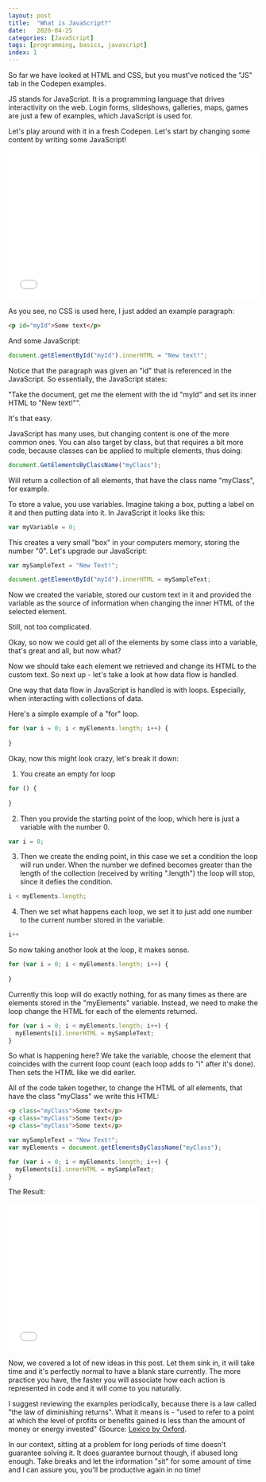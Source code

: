 ```yaml
---
layout: post
title:  "What is JavaScript?"
date:   2020-04-25
categories: [JavaScript]
tags: [programming, basics, javascript]
index: 1
---
```


So far we have looked at HTML and CSS, but you must've noticed the "JS" tab in the Codepen examples.

JS stands for JavaScript. It is a programming language that drives interactivity on the web. Login forms, slideshows, galleries, maps, games are just a few of examples, which JavaScript is used for. 

Let's play around with it in a fresh Codepen. Let's start by changing some content by writing some JavaScript!

<iframe width="100%" height="300" src="//jsfiddle.net/itshazy/ge827tmr/embedded/js,html,result/dark/" allowfullscreen="allowfullscreen" allowpaymentrequest frameborder="0"></iframe>

As you see, no CSS is used here, I just added an example paragraph:

```html
<p id="myId">Some text</p>
```

And some JavaScript:

```javascript
document.getElementById("myId").innerHTML = "New text!";
```

Notice that the paragraph was given an "id" that is referenced in the JavaScript. So essentially, the JavaScript states:

"Take the document, get me the element with the id "myId" and set its inner HTML to "New text!"".

It's that easy. 

JavaScript has many uses, but changing content is one of the more common ones. You can also target by class, but that requires a bit more code, because classes can be applied to multiple elements, thus doing:

```javascript
document.GetElementsByClassName("myClass");
```

Will return a collection of all elements, that have the class name "myClass", for example.

To store a value, you use variables. Imagine taking a box, putting a label on it and then putting data into it. In JavaScript it looks like this:

```javascript
var myVariable = 0;
```

This creates a very small "box" in your computers memory, storing the number "0". Let's upgrade our JavaScript:

```javascript
var mySampleText = "New Text!";

document.getElementById("myId").innerHTML = mySampleText;
```

Now we created the variable, stored our custom text in it and provided the variable as the source of information when changing the inner HTML of the selected element.

Still, not too complicated. 

Okay, so now we could get all of the elements by some class into a variable, that's great and all, but now what?

Now we should take each element we retrieved and change its HTML to the custom text. So next up - let's take a look at how data flow is handled.

One way that data flow in JavaScript is handled is with loops. Especially, when interacting with collections of data. 

Here's a simple example of a "for" loop.

```javascript
for (var i = 0; i < myElements.length; i++) {
  
}
```

Okay, now this might look crazy, let's break it down:

1. You create an empty for loop

```javascript
for () {
  
}
```

2. Then you provide the starting point of the loop, which here is just a variable with the number 0.

```javascript
var i = 0;
```

3. Then we create the ending point, in this case we set a condition the loop will run under. When the number we defined becomes greater than the length of the collection (received by writing ".length") the loop will stop, since it defies the condition.

```javascript
i < myElements.length;
```

4. Then we set what happens each loop, we set it to just add one number to the current number stored in the variable.

```javascript
i++
```

So now taking another look at the loop, it makes sense.

```javascript
for (var i = 0; i < myElements.length; i++) {
  
}
```

Currently this loop will do exactly nothing, for as many times as there are elements stored in the "myElements" variable. Instead, we need to make the loop change the HTML for each of the elements returned. 

```javascript
for (var i = 0; i < myElements.length; i++) {
  myElements[i].innerHTML = mySampleText;
}
```

So what is happening here? We take the variable, choose the element that coincides with the current loop count (each loop adds to "i" after it's done). Then sets the HTML like we did earlier.

All of the code taken together, to change the HTML of all elements, that have the class "myClass" we write this HTML:

```html
<p class="myClass">Some text</p>
<p class="myClass">Some text</p>
<p class="myClass">Some text</p>
```

```javascript
var mySampleText = "New Text!";
var myElements = document.getElementsByClassName("myClass");

for (var i = 0; i < myElements.length; i++) {
  myElements[i].innerHTML = mySampleText;
}
```

The Result:

<iframe width="100%" height="300" src="//jsfiddle.net/itshazy/5kvar0qn/embedded/js,html,result/dark/" allowfullscreen="allowfullscreen" allowpaymentrequest frameborder="0"></iframe>


Now, we covered a lot of new ideas in this post. Let them sink in, it will take time and it's perfectly normal to have a blank stare currently. The more practice you have, the faster you will associate how each action is represented in code and it will come to you naturally. 

I suggest reviewing the examples periodically, because there is a law called "the law of diminishing returns". What it means is - "used to refer to a point at which the level of profits or benefits gained is less than the amount of money or energy invested" (Source: [Lexico by Oxford](https://www.lexico.com/en/definition/diminish). 

In our context, sitting at a problem for long periods of time doesn't guarantee solving it. It does guarantee burnout though, if abused long enough. Take breaks and let the information "sit" for some amount of time and I can assure you, you'll be productive again in no time!

